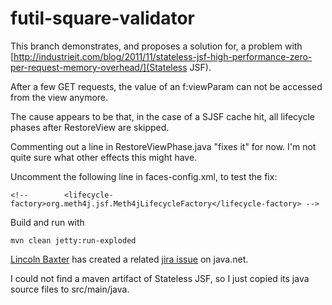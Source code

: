 futil-square-validator
======================

This branch demonstrates, and proposes a solution for, a problem with [http://industrieit.com/blog/2011/11/stateless-jsf-high-performance-zero-per-request-memory-overhead/](Stateless JSF).

After a few GET requests, the value of an f:viewParam can not be accessed from the view anymore.

The cause appears to be that, in the case of a SJSF cache hit, all lifecycle phases after RestoreView are skipped.

Commenting out a line in RestoreViewPhase.java "fixes it" for now. I'm not quite sure what other effects this might have.

Uncomment the following line in faces-config.xml, to test the fix:

	<!-- 		<lifecycle-factory>org.meth4j.jsf.Meth4jLifecycleFactory</lifecycle-factory> -->

Build and run with 

	mvn clean jetty:run-exploded

[Lincoln Baxter](https://github.com/lincolnthree) has created a related [jira issue](http://java.net/jira/browse/JAVASERVERFACES_SPEC_PUBLIC-1055) on java.net.

I could not find a maven artifact of Stateless JSF, so I just copied its java source files to src/main/java.
